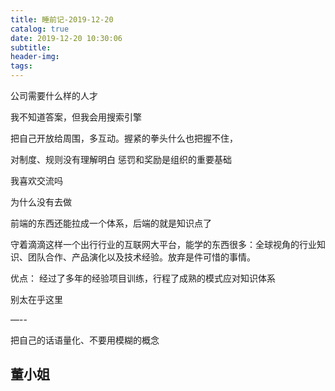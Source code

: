 ```yaml
---
title: 睡前记-2019-12-20
catalog: true
date: 2019-12-20 10:30:06
subtitle:
header-img:
tags:
---
```


公司需要什么样的人才

我不知道答案，但我会用搜索引擎

把自己开放给周围，多互动。握紧的拳头什么也把握不住，


对制度、规则没有理解明白 惩罚和奖励是组织的重要基础

我喜欢交流吗

为什么没有去做

前端的东西还能拉成一个体系，后端的就是知识点了


守着滴滴这样一个出行行业的互联网大平台，能学的东西很多：全球视角的行业知识、团队合作、产品演化以及技术经验。放弃是件可惜的事情。



优点：
经过了多年的经验项目训练，行程了成熟的模式应对知识体系


别太在乎这里




—--

把自己的话语量化、不要用模糊的概念


## 董小姐